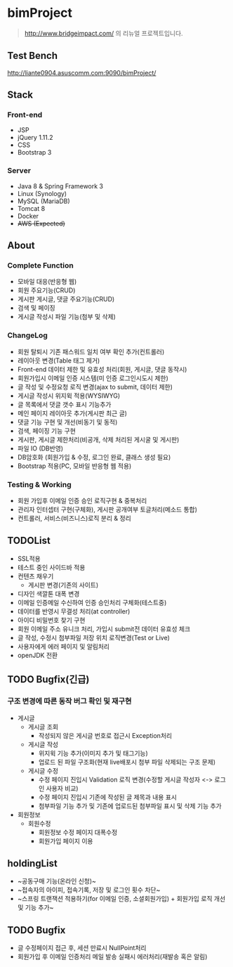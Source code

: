 # bimProject

> http://www.bridgeimpact.com/ 의 리뉴얼 프로젝트입니다.  

## Test Bench
http://liante0904.asuscomm.com:9090/bimProject/

## Stack


### Front-end
- JSP
- jQuery 1.11.2
- CSS
- Bootstrap 3

### Server
- Java 8 & Spring Framework 3
- Linux (Synology)
- MySQL (MariaDB)
- Tomcat 8
- Docker
- ~~AWS (Expected)~~

## About
### Complete Function
- 모바일 대응(반응형 웹)
- 회원 주요기능(CRUD)
- 게시판 게시글, 댓글 주요기능(CRUD) 
- 검색 및 페이징
- 게시글 작성시 파일 기능(첨부 및 삭제)

### ChangeLog
- 회원 탈퇴시 기존 패스워드 일치 여부 확인 추가(컨트롤러) 
- 레이아웃 변경(Table 태그 제거)
- Front-end 데이터 제한 및 유효성 처리(회원, 게시글, 댓글 동작시)
- 회원가입시 이메일 인증 시스템(미 인증 로그인시도시 제한)
- 글 작성 및 수정요청 로직 변경(ajax to submit, 데이터 제한)
- 게시글 작성시 위지윅 적용(WYSIWYG)
- 글 목록에서 댓글 갯수 표시 기능추가
- 메인 페이지 레이아웃 추가(게시판 최근 글)
- 댓글 기능 구현 및 개선(비동기 및 동적)
- 검색, 페이징 기능 구현
- 게시판, 게시글 제한처리(비공개, 삭제 처리된 게시굴 및 게시판)
- 파일 IO (DB반영)
- DB암호화 (회원가입 & 수정, 로그인 완료, 클래스 생성 필요)
- Bootstrap 적용(PC, 모바일 반응형 웹 적용)

### Testing & Working
- 회원 가입후 이메일 인증 승인 로직구현 & 중복처리
- 관리자 인터셉터 구현(구체화), 게시판 공개여부 토글처리(메소드 통합)
- 컨트롤러, 서비스(비즈니스)로직 분리 & 정리



## TODOList
- SSL적용
- 테스트 중인 사이드바 적용
- 컨텐츠 채우기
	- 게시판 변경(기존의 사이트)
- 디자인 색깔톤 대폭 변경
- 이메일 인증메일 수신하여 인증 승인처리 구체화(테스트중)
- 데이터를 반영시 무결성 처리(at controller)
- 아이디 비밀번호 찾기 구현
- 회원 이메일 주소 유니크 처리, 가입시 submit전 데이터 유효성 체크
- 글 작성, 수정시 첨부파일 저장 위치 로직변경(Test or Live)
- 사용자에게 에러 페이지 및 알림처리
- openJDK 전환

## TODO Bugfix(긴급)
### 구조 변경에 따른 동작 버그 확인 및 재구현
- 게시글
	- 게시글 조회
		- 작성되지 않은 게시글 번호로 접근시 Exception처리
	- 게시글 작성
		- 위지윅 기능 추가(이미지 추가 및 태그기능)
		- 업로드 된 파일 구조화(현재 live배포시 첨부 파일 삭제되는 구조 문제)
	- 게시글 수정
		- 수정 페이지 진입시 Validation 로직 변경(수정할 게시글 작성자 <-> 로그인 사용자 비교)
		- 수정 페이지 진입시 기존에 작성된 글 제목과 내용 표시
		- 첨부파일 기능 추가 및 기존에 업로드된 첨부파일 표시 및 삭제 기능 추가
- 회원정보
	- 회원수정
		- 회원정보 수정 페이지 대폭수정
		- 회원가입 페이지 이용

## holdingList
- ~공동구매 기능(온라인 신청)~
- ~접속자의 아이피, 접속기록, 저장 및 로그인 횟수 차단~
- ~스프링 트랜잭션 적용하기(for 이메일 인증, 소셜회원가입) + 회원가입 로직 개선 및 기능 추가~

## TODO Bugfix
- 글 수정페이지 접근 후, 세션 만료시 NullPoint처리 
- 회원가입 후 이메일 인증처리 메일 발송 실패시 에러처리(재발송 혹은 알림) 
